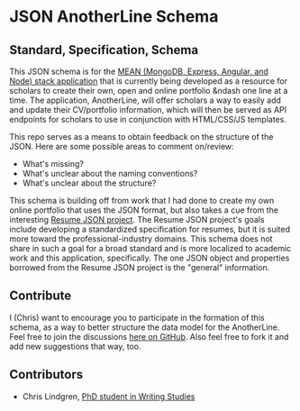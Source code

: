 
# JSON AnotherLine Schema

## Standard, Specification, Schema

This JSON schema is for the [MEAN (MongoDB, Express, Angular, and Node) stack application](http://mean.io) that is currently being developed as a resource for scholars to create their own, open and online portfolio &ndash one line at a time. The application, AnotherLine, will offer scholars a way to easily add and update their CV/portfolio information, which will then be served as API endpoints for scholars to use in conjunction with HTML/CSS/JS templates.

This repo serves as a means to obtain feedback on the structure of the JSON. Here are some possible areas to comment on/review:

* What's missing?
* What's unclear about the naming conventions?
* What's unclear about the structure?

This schema is building off from work that I had done to create my own online portfolio that uses the JSON format, but also takes a cue from the interesting [Resume JSON project](https://jsonresume.org/). The Resume JSON project's goals include developing a standardized specification for resumes, but it is suited more toward the professional-industry domains. This schema does not share in such a goal for a broad standard and is more localized to academic work and this application, specifically. The one JSON object and properties borrowed from the Resume JSON project is the "general" information.

## Contribute

I (Chris) want to encourage you to participate in the formation of this schema, as a way to better structure the data model for the AnotherLine. Feel free to join the discussions [here on GitHub](https://github.com/anotherline/anotherline-schema/issues). Also feel free to fork it and add new suggestions that way, too.

## Contributors

* Chris Lindgren, [PhD student in Writing Studies](http://clindgrencv.com/) 